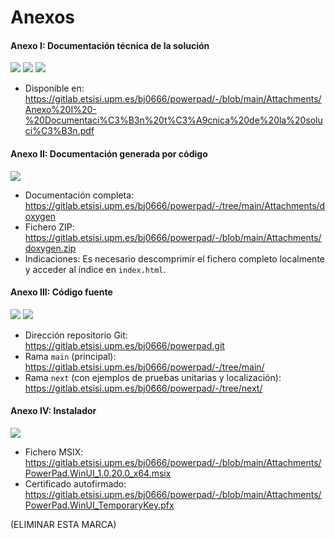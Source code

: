 # Anexos

#### **Anexo I**: Documentación técnica de la solución

![](./Pictures/Pasted-image-20250704163423.png)
![](./Pictures/Pasted-image-20250704163453.png)
![](./Pictures/Pasted-image-20250704163507.png)

- Disponible en: https://gitlab.etsisi.upm.es/bj0666/powerpad/-/blob/main/Attachments/Anexo%20I%20-%20Documentaci%C3%B3n%20t%C3%A9cnica%20de%20la%20soluci%C3%B3n.pdf

#### **Anexo II**: Documentación generada por código

![](./Pictures/Pasted-image-20250704163302.png)

- Documentación completa: https://gitlab.etsisi.upm.es/bj0666/powerpad/-/tree/main/Attachments/doxygen
- Fichero ZIP: https://gitlab.etsisi.upm.es/bj0666/powerpad/-/blob/main/Attachments/doxygen.zip
- Indicaciones: Es necesario descomprimir el fichero completo localmente y acceder al índice en `index.html`.

#### **Anexo III**: Código fuente

![](./Pictures/Pasted-image-20250704163044.png)
![](./Pictures/Pasted-image-20250704162850.png)

- Dirección repositorio Git: https://gitlab.etsisi.upm.es/bj0666/powerpad.git
- Rama `main` (principal): https://gitlab.etsisi.upm.es/bj0666/powerpad/-/tree/main/
- Rama `next` (con ejemplos de pruebas unitarias y localización): https://gitlab.etsisi.upm.es/bj0666/powerpad/-/tree/next/

#### **Anexo IV**: Instalador

![](./Pictures/Captura-de-pantalla-2025-05-24-165123.png)

- Fichero MSIX: https://gitlab.etsisi.upm.es/bj0666/powerpad/-/blob/main/Attachments/PowerPad.WinUI_1.0.20.0_x64.msix
- Certificado autofirmado: https://gitlab.etsisi.upm.es/bj0666/powerpad/-/blob/main/Attachments/PowerPad.WinUI_TemporaryKey.pfx

(ELIMINAR ESTA MARCA)
